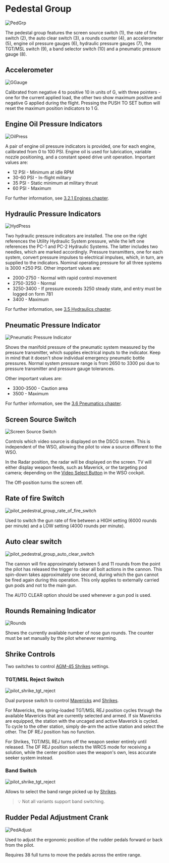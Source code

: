 # Pedestal Group

![PedGrp](../../img/pilot_pedestal_group_overview.jpg)

The pedestal group features the screen source switch (<num>1</num>), the rate of
fire switch (<num>2</num>), the auto clear switch (<num>3</num>), a rounds
counter (<num>4</num>), an accelerometer (<num>5</num>), engine oil pressure
gauges (<num>6</num>), hydraulic pressure gauges (<num>7</num>), the TGT/MSL
switch (<num>9</num>), a band selector switch (<num>10</num>) and a pneumatic
pressure gauge (<num>8</num>).

## Accelerometer

![GGauge](../../img/pilot_accelerator.jpg)

Calibrated from negative 4 to positive 10 in units of G, with three pointers -
one for the current applied load, the other two show maximum positive and
negative G applied during the flight. Pressing the PUSH TO SET button will reset
the maximum position indicators to 1 G.

## Engine Oil Pressure Indicators

![OilPress](../../img/pilot_engine_oil.jpg)

A pair of engine oil pressure indicators is provided, one for each engine,
calibrated from 0 to 100 PSI. Engine oil is used for lubrication, variable
nozzle positioning, and a constant speed drive unit operation. Important values
are:

- 12 PSI - Minimum at idle RPM
- 30-60 PSI - In-flight military
- 35 PSI - Static minimum at military thrust
- 60 PSI - Maximum

For further information, see
[3.2.1 Engines chapter](../../systems/engines_and_fuel_systems/engines.md).

## Hydraulic Pressure Indicators

![HydPress](../../img/pilot_hydraulic_pressure.jpg)

Two hydraulic pressure indicators are installed. The one on the right references
the Utility Hydraulic System pressure, while the left one references the PC-1
and PC-2 Hydraulic Systems. The latter includes two needles, which are marked
accordingly. Pressure transmitters, one for each system, convert pressure
impulses to electrical impulses, which, in turn, are supplied to the indicators.
Nominal operating pressure for all three systems is 3000 ±250 PSI. Other
important values are:

- 2000-2750 - Normal with rapid control movement
- 2750-3250 - Normal
- 3250-3400 - If pressure exceeds 3250 steady state, and entry must be logged on
  form 781
- 3400 - Maximum

For further information, see
[3.5 Hydraulics chapter](../../systems/hydraulics.md).

## Pneumatic Pressure Indicator

![Pneumatic Pressure Indicator](../../img/pilot_pneumatic.jpg)

Shows the manifold pressure of the pneumatic system measured by the pressure
transmitter, which supplies electrical inputs to the indicator. Keep in mind
that it doesn't show individual emergency pneumatic bottle pressures. Normal
system pressure range is from 2650 to 3300 psi due to pressure transmitter and
pressure gauge tolerances.

Other important values are:

- 3300-3500 - Caution area
- 3500 - Maximum

For further information, see the
[3.6 Pneumatics chapter](../../systems/pneumatics.md).

## Screen Source Switch

![Screen Source Switch](../../img/pilot_radar_tv_switch.jpg)

Controls which video source is displayed on the DSCG screen. This is independent
of the WSO, allowing the pilot to view a source different to the WSO.

In the Radar position, the radar will be displayed on the screen. TV will either
display weapon feeds, such as Maverick, or the targeting pod camera; depending
on the [Video Select Button](../wso/left_sub_panel.md#video-select-button) in
the WSO cockpit.

The Off-position turns the screen off.

## Rate of fire Switch

![pilot_pedestral_group_rate_of_fire_switch](../../img/pilot_rate_switch.jpg)

Used to switch the gun rate of fire between a HIGH setting (6000 rounds per
minute) and a LOW setting (4000 rounds per minute).

## Auto clear switch

![pilot_pedestral_group_auto_clear_switch](../../img/pilot_clear_switch.jpg)

The cannon will fire approximately between 5 and 11 rounds from the point the
pilot has released the trigger to clear all bolt actions in the cannon. This
spin-down takes approximately one second, during which the gun cannot be fired
again during this operation. This only applies to externally carried gun pods
and not to the main gun.

The AUTO CLEAR option should be used whenever a gun pod is used.

## Rounds Remaining Indicator

![Rounds](../../img/pilot_rounds_remaining.jpg)

Shows the currently available number of nose gun rounds. The counter must be set
manually by the pilot whenever rearming.

## Shrike Controls

Two switches to control
[AGM-45 Shrikes](../../stores/air_to_ground/missiles/shrike.md) settings.

### TGT/MSL Reject Switch

![pilot_shrike_tgt_reject](../../img/pilot_tgt_missile_reject.jpg)

Dual purpose switch to control
[Mavericks](../../stores/air_to_ground/missiles/maverick.md) and
[Shrikes](../../stores/air_to_ground/missiles/shrike.md).

For Mavericks, the spring-loaded TGT/MSL REJ position cycles through the
available Mavericks that are currently selected and armed. If six Mavericks are
equipped, the station with the uncaged and active Maverick is cycled. To cycle
to the other station, simply de-arm the active station and select the other. The
DF REJ position has no function.

For Shrikes, TGT/MSL REJ turns off the weapon seeker entirely until released.
The DF REJ position selects the WRCS mode for receiving a solution, while the
center position uses the weapon's own, less accurate seeker system instead.

### Band Switch

![pilot_shrike_tgt_reject](../../img/pilot_shrike_band.jpg)

Allows to select the band range picked up by
[Shrikes](../../stores/air_to_ground/missiles/shrike.md).

> 💡 Not all variants support band switching.

## Rudder Pedal Adjustment Crank

![PedAdjust](../../img/pilot_pedal_adjust.jpg)

Used to adjust the ergonomic position of the rudder pedals forward or back from
the pilot.

Requires 38 full turns to move the pedals across the entire range.
